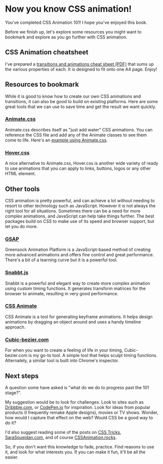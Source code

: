 # Now you know CSS animation!

You've completed CSS Animation 101! I hope you've enjoyed this book.

Before we finish up, let's explore some resources you might want to bookmark and explore as you go further with CSS animation.

## CSS Animation cheatsheet

I've prepared a [transitions and animations cheat sheet (PDF)](https://cssanimation.rocks/cheatsheets/transitions_animations.pdf) that sums up the various properties of each. It is designed to fit onto one A4 page. Enjoy!

## Resources to bookmark

While it is good to know how to create our own CSS animations and transitions, it can also be good to build on existing platforms. Here are some great tools that we can use to save time and get the result we want quickly.

### [Animate.css](http://daneden.github.io/animate.css/)

Animate.css describes itself as "just add water" CSS animations. You can reference the CSS file and add any of the Animate classes to see them come to life. Here's an [example using Animate.css](http://codepen.io/donovanh/pen/xbvOQK).

### [Hover.css](http://ianlunn.github.io/Hover/)

A nice alternative to Animate.css, Hover.css is another wide variety of ready to use animations that you can apply to links, buttons, logos or any other HTML element.

## Other tools

CSS animation is pretty powerful, and can achieve a lot without needing to resort to other technology such as JavaScript. However it is not always the right tool for all situations. Sometimes there can be a need for more complex animations, and JavaScript can help take things further. The best packages build on CSS to make use of its speed and browser support, but let you do more.

### [GSAP](http://greensock.com/gsap)

Greensock Animation Platform is a JavaScript-based method of creating more advanced animations and offers fine control and great performance. There's a bit of a learning curve but it is a powerful tool.

### [Snabbt.js](http://daniel-lundin.github.io/snabbt.js/)

Snabbt is a powerful and elegant way to create more complex animation using custom timing functions. It generates transform matrices for the browser to animate, resulting in very good performance.

### [CSS Animate](http://cssanimate.com/)

CSS Animate is a tool for generating keyframe animations. It helps design animations by dragging an object around and uses a handy timeline approach.

### [Cubic-bezier.com](http://cubic-bezier.com)

For when you want to create a feeling of life in your timing, Cubic-bezier.com is my go-to tool. A simple tool that helps sculpt timing functions. Alternately, a similar tool is built into Chrome's inspector.

## Next steps

A question some have asked is "what do we do to progress past the 101 stage?".

My suggestion would be to look for challenges. Look to sites such as [Dribbble.com](http://dribbble.com), or [CodePen.io](http://codepen.io) for inspiration. Look for ideas from popular products (I frequently remake Apple designs), movies or TV shows. Wonder, how would I capture that effect on the web? Would CSS be a good way to do it?

I'd also suggest reading some of the posts on [CSS Tricks](https://css-tricks.com/), [SaraSoueidan.com](http://sarasoueidan.com/articles/), and of course [CSSAnimation.rocks](https://cssanimation.rocks).

So, if you don't want this knowledge to fade, practice. Find reasons to use it, and look for what interests you. If you can make it fun, it'll be all the easier.